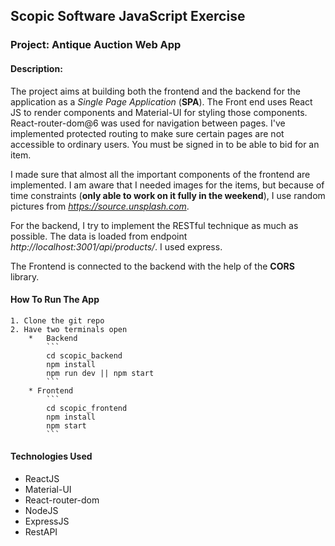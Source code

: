 ## Scopic Software JavaScript Exercise

### Project: Antique Auction Web App

#### Description:

The project aims at building both the frontend and the backend for the application as a _Single Page Application_ (**SPA**).
The Front end uses React JS to render components and Material-UI for styling those components.
React-router-dom@6 was used for navigation between pages. I've implemented protected routing to make sure
certain pages are not accessible to ordinary users. You must be signed in to be able to bid for an item.

I made sure that almost all the important components of the frontend are implemented.
I am aware that I needed images for the items, but because of time constraints (**only able to work on it fully in the weekend**), I use random pictures from *https://source.unsplash.com*.

For the backend, I try to implement the RESTful technique as much as possible. The data is loaded from endpoint
_http://localhost:3001/api/products/_. I used express.

The Frontend is connected to the backend with the help of the **CORS** library.

#### How To Run The App

    1. Clone the git repo
    2. Have two terminals open
        *   Backend
            ```
            cd scopic_backend
            npm install
            npm run dev || npm start
            ```
        * Frontend
            ```
            cd scopic_frontend
            npm install
            npm start
            ```

#### Technologies Used

- ReactJS
- Material-UI
- React-router-dom
- NodeJS
- ExpressJS
- RestAPI
